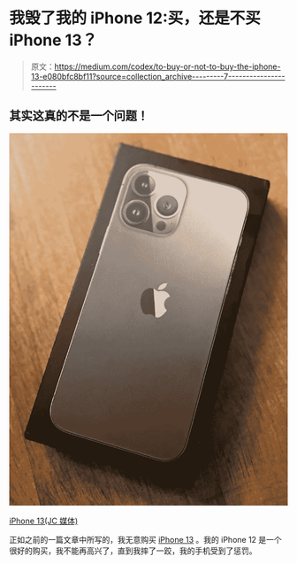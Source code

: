 # 我毁了我的 iPhone 12:买，还是不买 iPhone 13？

> 原文：<https://medium.com/codex/to-buy-or-not-to-buy-the-iphone-13-e080bfc8bf11?source=collection_archive---------7----------------------->

## 其实这真的不是一个问题！

![](img/7c5bf92bf4f6a2f336553057984044fe.png)

[iPhone 13(JC 媒体)](https://amzn.to/3tbyYcF)

正如之前的一篇文章中所写的，我无意购买 [iPhone 13](https://amzn.to/3tbyYcF) 。我的 iPhone 12 是一个很好的购买，我不能再高兴了，直到我摔了一跤，我的手机受到了惩罚。
